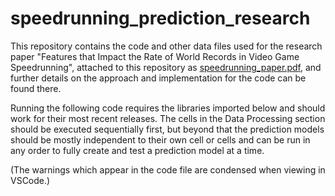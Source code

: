 # speedrunning_prediction_research

This repository contains the code and other data files used for the research paper "Features that Impact the Rate of World Records in Video Game Speedrunning", attached to this repository as [speedrunning_paper.pdf](speedrunning_paper.pdf), and further details on the approach and implementation for the code can be found there.

Running the following code requires the libraries imported below and should work for their most recent releases. The cells in the Data Processing section should be executed sequentially first, but beyond that the prediction models should be mostly independent to their own cell or cells and can be run in any order to fully create and test a prediction model at a time.

(The warnings which appear in the code file are condensed when viewing in VSCode.)
